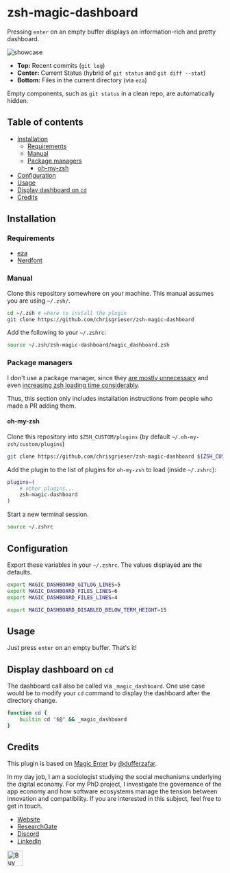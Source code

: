 <!-- LTeX: enabled=false -->
# zsh-magic-dashboard
Pressing `enter` on an empty buffer displays an information-rich and pretty
dashboard.

![showcase](https://github.com/chrisgrieser/zsh-magic-dashboard/assets/73286100/1ae9ca48-cdca-4f54-8c8c-7e87fa051351)
<!-- LTeX: enabled=true -->

- **Top:** Recent commits (`git log`)  
- **Center:** Current Status (hybrid of `git status` and `git diff --stat`)  
- **Bottom:** Files in the current directory (via `eza`)

Empty components, such as `git status` in a clean repo, are automatically
hidden.

## Table of contents

<!-- toc -->

- [Installation](#installation)
	* [Requirements](#requirements)
	* [Manual](#manual)
	* [Package managers](#package-managers)
		+ [oh-my-zsh](#oh-my-zsh)
- [Configuration](#configuration)
- [Usage](#usage)
- [Display dashboard on `cd`](#display-dashboard-on-cd)
- [Credits](#credits)

<!-- tocstop -->

## Installation

### Requirements
- [eza](https://github.com/eza-community/eza)
- [Nerdfont](https://www.nerdfonts.com/)

### Manual
Clone this repository somewhere on your machine. This manual assumes
you are using `~/.zsh/`.

```bash
cd ~/.zsh # where to install the plugin
git clone https://github.com/chrisgrieser/zsh-magic-dashboard
```

Add the following to your `~/.zshrc`:

```bash
source ~/.zsh/zsh-magic-dashboard/magic_dashboard.zsh
```

### Package managers
I don't use a package manager, since they [are mostly
unnecessary](https://www.youtube.com/watch?v=21_WkzBErQk) and even [increasing
zsh loading time considerably](https://blog.jonlu.ca/posts/speeding-up-zsh).

Thus, this section only includes installation instructions from people who made
a PR adding them.

<!-- LTeX: enabled=false -->
#### oh-my-zsh
<!-- LTeX: enabled=true -->
Clone this repository into `$ZSH_CUSTOM/plugins` (by default
`~/.oh-my-zsh/custom/plugins`)

```bash
git clone https://github.com/chrisgrieser/zsh-magic-dashboard ${ZSH_CUSTOM:-~/.oh-my-zsh/custom}/plugins/zsh-magic-dashboard
```

Add the plugin to the list of plugins for `oh-my-zsh` to load (inside `~/.zshrc`):

```bash
plugins=( 
    # other plugins...
    zsh-magic-dashboard
)
```

Start a new terminal session.

```bash
source ~/.zshrc
```

## Configuration
Export these variables in your `~/.zshrc`. The values displayed are the defaults.

```bash
export MAGIC_DASHBOARD_GITLOG_LINES=5
export MAGIC_DASHBOARD_FILES_LINES=6
export MAGIC_DASHBOARD_FILES_LINES=4

export MAGIC_DASHBOARD_DISABLED_BELOW_TERM_HEIGHT=15
```

## Usage
Just press `enter` on an empty buffer. That's it!

## Display dashboard on `cd`
The dashboard call also be called via `_magic_dashboard`. One use case would be
to modify your `cd` command to display the dashboard after the directory change.

```bash
function cd {
	builtin cd "$@" && _magic_dashboard
}
```

## Credits
This plugin is based on [Magic
Enter](https://github.com/ohmyzsh/ohmyzsh/tree/master/plugins/magic-enter) by
[@dufferzafar](https://github.com/dufferzafar).

In my day job, I am a sociologist studying the social mechanisms underlying the
digital economy. For my PhD project, I investigate the governance of the app
economy and how software ecosystems manage the tension between innovation and
compatibility. If you are interested in this subject, feel free to get in touch.

- [Website](https://chris-grieser.de/)
- [ResearchGate](https://www.researchgate.net/profile/Christopher-Grieser)
- [Discord](https://discordapp.com/users/462774483044794368/)
- [LinkedIn](https://www.linkedin.com/in/christopher-grieser-ba693b17a/)

<a href='https://ko-fi.com/Y8Y86SQ91' target='_blank'> <img height='36'
style='border:0px;height:36px;' src='https://cdn.ko-fi.com/cdn/kofi1.png?v=3'
border='0' alt='Buy Me a Coffee at ko-fi.com' /></a>
